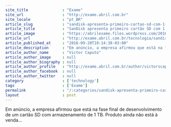 ```yaml
---
site_title               : "Exame"
site_url                 : "http://exame.abril.com.br"
site_locale              : "pt_BR"
article_slug             : "sandisk-apresenta-primeiro-cartao-sd-com-1-tb-de-memoria"
article_title            : "SanDisk apresenta primeiro cartão SD com 1 TB de memória"
article_image            : "https://abrilexame.files.wordpress.com/2016/09/size_960_16_9_sandisk4.jpg?quality=70&strip=all&w=960"
article_url              : "http://exame.abril.com.br/tecnologia/sandisk-apresenta-primeiro-cartao-sd-com-1-tb-de-memoria/"
article_published_at     : "2016-09-20T10:14:38-03:00"
article_description      : "Em anúncio, a empresa afirmou que está na fase final de desenvolvimento de um cartão SD com armazenamento de 1 TB. Produto ainda não está à venda..."
article_author_name      : "Victor Caputo"
article_author_image     : null
article_author_biography : null
article_author_profile   : "http://exame.abril.com.br/author/victorscaputo/"
article_author_facebook  : null
article_author_twitter   : null
category                 : ['technology']
tags                     : ['Exame']
permalink                : "/:categories/sandisk-apresenta-primeiro-cartao-sd-com-1-tb-de-memoria/"
layout                   : post
---
```


Em anúncio, a empresa afirmou que está na fase final de desenvolvimento de um cartão SD com armazenamento de 1 TB. Produto ainda não está à venda...
